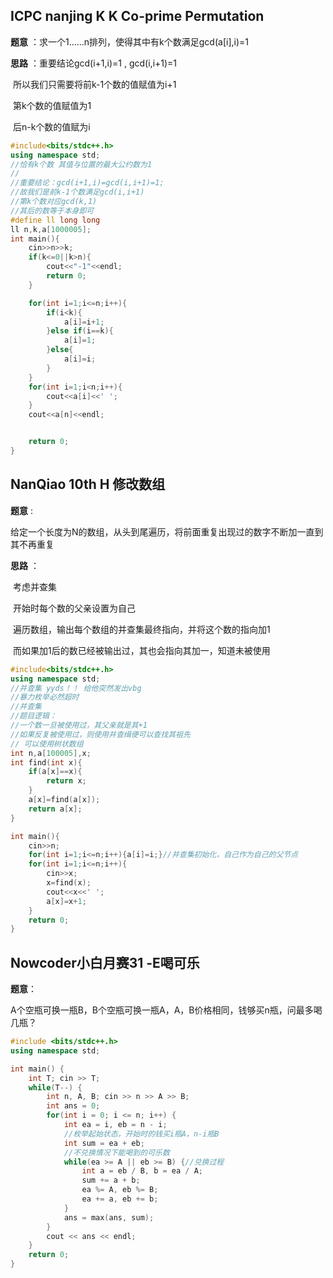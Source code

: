 ## ICPC nanjing K K Co-prime Permutation

**题意** ：求一个1……n排列，使得其中有k个数满足gcd(a[i],i)=1

**思路** ：重要结论gcd(i+1,i)=1 , gcd(i,i+1)=1

​			所以我们只需要将前k-1个数的值赋值为i+1

​							第k个数的值赋值为1

​							后n-k个数的值赋为i

```c++
#include<bits/stdc++.h>
using namespace std;
//恰有k个数 其值与位置的最大公约数为1
// 
//重要结论：gcd(i+1,i)=gcd(i,i+1)=1;
//故我们是前k-1个数满足gcd(i,i+1)
//第k个数对应gcd(k,1)
//其后的数等于本身即可
#define ll long long
ll n,k,a[1000005];
int main(){
    cin>>n>>k;
    if(k<=0||k>n){
        cout<<"-1"<<endl;
        return 0;
    }

    for(int i=1;i<=n;i++){
        if(i<k){
            a[i]=i+1;
        }else if(i==k){
            a[i]=1;
        }else{
            a[i]=i;
        }
    }
    for(int i=1;i<n;i++){
        cout<<a[i]<<' ';
    }
    cout<<a[n]<<endl;


    return 0;
}
```

## NanQiao 10th H 修改数组

**题意** :

​	给定一个长度为N的数组，从头到尾遍历，将前面重复出现过的数字不断加一直到其不再重复

**思路** ：

​	考虑并查集

​	开始时每个数的父亲设置为自己

​	遍历数组，输出每个数组的并查集最终指向，并将这个数的指向加1

​	而如果加1后的数已经被输出过，其也会指向其加一，知道未被使用

```c++
#include<bits/stdc++.h>
using namespace std;
//并查集 yyds！！ 给他突然发出vbg
//暴力枚举必然超时
//并查集
//题目逻辑：
//一个数一旦被使用过，其父亲就是其+1
//如果反复被使用过，则使用并查缉便可以查找其祖先
// 可以使用树状数组
int n,a[100005],x;
int find(int x){
    if(a[x]==x){
        return x;
    }
    a[x]=find(a[x]);
    return a[x];
}

int main(){
    cin>>n;
    for(int i=1;i<=n;i++){a[i]=i;}//并查集初始化，自己作为自己的父节点
    for(int i=1;i<=n;i++){
        cin>>x;
        x=find(x);
        cout<<x<<' ';
        a[x]=x+1;
    }
    return 0;
}
```

## Nowcoder小白月赛31 -E喝可乐

**题意**：

​	A个空瓶可换一瓶B，B个空瓶可换一瓶A，A，B价格相同，钱够买n瓶，问最多喝几瓶？

```c++
#include <bits/stdc++.h>
using namespace std;

int main() {
    int T; cin >> T;
    while(T--) {
        int n, A, B; cin >> n >> A >> B;
        int ans = 0;
        for(int i = 0; i <= n; i++) {
            int ea = i, eb = n - i;
            //枚举起始状态，开始时的钱买i瓶A，n-i瓶B
            int sum = ea + eb;
            //不兑换情况下能喝到的可乐数
            while(ea >= A || eb >= B) {//兑换过程
                int a = eb / B, b = ea / A;
                sum += a + b;
                ea %= A, eb %= B;
                ea += a, eb += b;
            }
            ans = max(ans, sum);
        }
        cout << ans << endl;
    }
    return 0;
}
```

